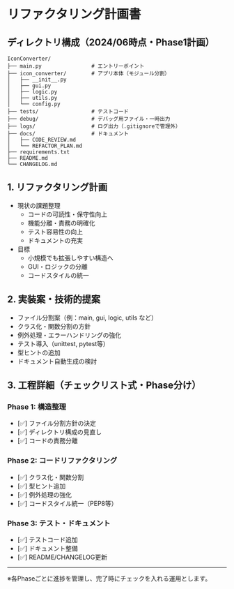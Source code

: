 # リファクタリング計画書

## ディレクトリ構成（2024/06時点・Phase1計画）

```
IconConverter/
├── main.py                # エントリーポイント
├── icon_converter/        # アプリ本体（モジュール分割）
│   ├── __init__.py
│   ├── gui.py
│   ├── logic.py
│   ├── utils.py
│   └── config.py
├── tests/                 # テストコード
├── debug/                 # デバッグ用ファイル・一時出力
├── logs/                  # ログ出力（.gitignoreで管理外）
├── docs/                  # ドキュメント
│   ├── CODE_REVIEW.md
│   └── REFACTOR_PLAN.md
├── requirements.txt
├── README.md
└── CHANGELOG.md
```

## 1. リファクタリング計画
- 現状の課題整理
  - コードの可読性・保守性向上
  - 機能分離・責務の明確化
  - テスト容易性の向上
  - ドキュメントの充実
- 目標
  - 小規模でも拡張しやすい構造へ
  - GUI・ロジックの分離
  - コードスタイルの統一

## 2. 実装案・技術的提案
- ファイル分割案（例：main, gui, logic, utils など）
- クラス化・関数分割の方針
- 例外処理・エラーハンドリングの強化
- テスト導入（unittest, pytest等）
- 型ヒントの追加
- ドキュメント自動生成の検討

## 3. 工程詳細（チェックリスト式・Phase分け）

### Phase 1: 構造整理
- [✅️] ファイル分割方針の決定
- [✅️] ディレクトリ構成の見直し
- [✅️] コードの責務分離

### Phase 2: コードリファクタリング
- [✅️] クラス化・関数分割
- [✅️] 型ヒント追加
- [✅️] 例外処理の強化
- [✅️] コードスタイル統一（PEP8等）

### Phase 3: テスト・ドキュメント
- [✅️] テストコード追加
- [✅️] ドキュメント整備
- [✅️] README/CHANGELOG更新

---

※各Phaseごとに進捗を管理し、完了時にチェックを入れる運用とします。 